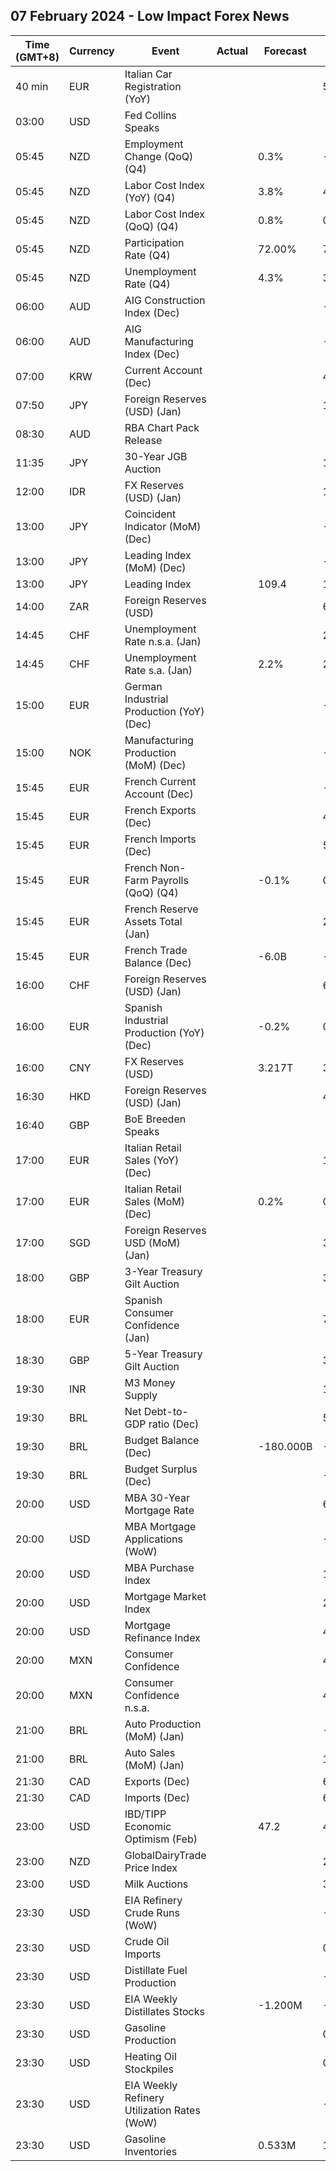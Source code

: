 ## 07 February 2024 - Low Impact Forex News

| Time (GMT+8) | Currency | Event | Actual | Forecast | Previous |
|------|----------|-------|--------|----------|----------|
| 40 min | EUR | Italian Car Registration (YoY) |  |  | 5.9% |
| 03:00 | USD | Fed Collins Speaks |  |  |  |
| 05:45 | NZD | Employment Change (QoQ) (Q4) |  | 0.3% | -0.2% |
| 05:45 | NZD | Labor Cost Index (YoY) (Q4) |  | 3.8% | 4.1% |
| 05:45 | NZD | Labor Cost Index (QoQ) (Q4) |  | 0.8% | 0.8% |
| 05:45 | NZD | Participation Rate (Q4) |  | 72.00% | 72.00% |
| 05:45 | NZD | Unemployment Rate (Q4) |  | 4.3% | 3.9% |
| 06:00 | AUD | AIG Construction Index (Dec) |  |  | -22.2 |
| 06:00 | AUD | AIG Manufacturing Index (Dec) |  |  | -25.3 |
| 07:00 | KRW | Current Account (Dec) |  |  | 4.06B |
| 07:50 | JPY | Foreign Reserves (USD) (Jan) |  |  | 1,294.6B |
| 08:30 | AUD | RBA Chart Pack Release |  |  |  |
| 11:35 | JPY | 30-Year JGB Auction |  |  | 1.629% |
| 12:00 | IDR | FX Reserves (USD) (Jan) |  |  | 146.40B |
| 13:00 | JPY | Coincident Indicator (MoM) (Dec) |  |  | -1.3% |
| 13:00 | JPY | Leading Index (MoM) (Dec) |  |  | -1.3% |
| 13:00 | JPY | Leading Index |  | 109.4 | 107.6 |
| 14:00 | ZAR | Foreign Reserves (USD) |  |  | 62.52B |
| 14:45 | CHF | Unemployment Rate n.s.a. (Jan) |  |  | 2.3% |
| 14:45 | CHF | Unemployment Rate s.a. (Jan) |  | 2.2% | 2.2% |
| 15:00 | EUR | German Industrial Production (YoY) (Dec) |  |  | -4.87% |
| 15:00 | NOK | Manufacturing Production (MoM) (Dec) |  |  | -0.3% |
| 15:45 | EUR | French Current Account (Dec) |  |  | -2.80B |
| 15:45 | EUR | French Exports (Dec) |  |  | 49.5B |
| 15:45 | EUR | French Imports (Dec) |  |  | 55.4B |
| 15:45 | EUR | French Non-Farm Payrolls (QoQ) (Q4) |  | -0.1% | 0.1% |
| 15:45 | EUR | French Reserve Assets Total (Jan) |  |  | 223,167.0M |
| 15:45 | EUR | French Trade Balance (Dec) |  | -6.0B | -5.9B |
| 16:00 | CHF | Foreign Reserves (USD) (Jan) |  |  | 653.7B |
| 16:00 | EUR | Spanish Industrial Production (YoY) (Dec) |  | -0.2% | 0.8% |
| 16:00 | CNY | FX Reserves (USD) |  | 3.217T | 3.238T |
| 16:30 | HKD | Foreign Reserves (USD) (Jan) |  |  | 425.50B |
| 16:40 | GBP | BoE Breeden Speaks |  |  |  |
| 17:00 | EUR | Italian Retail Sales (YoY) (Dec) |  |  | 1.5% |
| 17:00 | EUR | Italian Retail Sales (MoM) (Dec) |  | 0.2% | 0.4% |
| 17:00 | SGD | Foreign Reserves USD (MoM) (Jan) |  |  | 351.0B |
| 18:00 | GBP | 3-Year Treasury Gilt Auction |  |  | 3.887% |
| 18:00 | EUR | Spanish Consumer Confidence (Jan) |  |  | 77.6 |
| 18:30 | GBP | 5-Year Treasury Gilt Auction |  |  | 3.946% |
| 19:30 | INR | M3 Money Supply |  |  | 10.8% |
| 19:30 | BRL | Net Debt-to-GDP ratio (Dec) |  |  | 59.5% |
| 19:30 | BRL | Budget Balance (Dec) |  | -180.000B | -80.887B |
| 19:30 | BRL | Budget Surplus (Dec) |  |  | -37.270B |
| 20:00 | USD | MBA 30-Year Mortgage Rate |  |  | 6.78% |
| 20:00 | USD | MBA Mortgage Applications (WoW) |  |  | -7.2% |
| 20:00 | USD | MBA Purchase Index |  |  | 154.5 |
| 20:00 | USD | Mortgage Market Index |  |  | 202.5 |
| 20:00 | USD | Mortgage Refinance Index |  |  | 445.6 |
| 20:00 | MXN | Consumer Confidence |  |  | 46.8 |
| 20:00 | MXN | Consumer Confidence n.s.a. |  |  | 47.2 |
| 21:00 | BRL | Auto Production (MoM) (Jan) |  |  | -15.3% |
| 21:00 | BRL | Auto Sales (MoM) (Jan) |  |  | 16.9% |
| 21:30 | CAD | Exports (Dec) |  |  | 65.74B |
| 21:30 | CAD | Imports (Dec) |  |  | 64.17B |
| 23:00 | USD | IBD/TIPP Economic Optimism (Feb) |  | 47.2 | 44.7 |
| 23:00 | NZD | GlobalDairyTrade Price Index |  |  | 2.3% |
| 23:00 | USD | Milk Auctions |  |  | 3,493.0 |
| 23:30 | USD | EIA Refinery Crude Runs (WoW) |  |  | -0.428M |
| 23:30 | USD | Crude Oil Imports |  |  | 0.565M |
| 23:30 | USD | Distillate Fuel Production |  |  | -0.115M |
| 23:30 | USD | EIA Weekly Distillates Stocks |  | -1.200M | -2.542M |
| 23:30 | USD | Gasoline Production |  |  | 0.956M |
| 23:30 | USD | Heating Oil Stockpiles |  |  | 0.456M |
| 23:30 | USD | EIA Weekly Refinery Utilization Rates (WoW) |  |  | -2.6% |
| 23:30 | USD | Gasoline Inventories |  | 0.533M | 1.156M |
